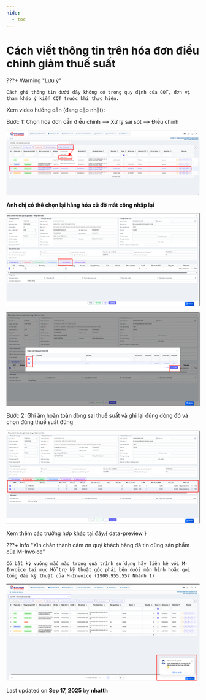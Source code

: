 ```yaml
---
hide:
  - toc
---
```


# **Cách viết thông tin trên hóa đơn điều chỉnh giảm thuế suất**

???+ Warning "Lưu ý"

    Cách ghi thông tin dưới đây không có trong quy định của CQT, đơn vị tham khảo ý kiến CQT trước khi thực hiện.

Xem video hướng dẫn (đang cập nhật):

Bước 1: Chọn hóa đơn cần điều chỉnh --> Xử lý sai sót --> Điều chỉnh

![Hình 1](../../assets/images/invoice2/2.0_dieu-chinh-thue-suat_1.png "Hãy bấm vào để xem rõ hơn")

**Anh chị có thể chọn lại hàng hóa cũ đỡ mất công nhập lại**

![Hình 1](../../assets/images/invoice2/2.0_dieu-chinh-thue-suat_3.png "Hãy bấm vào để xem rõ hơn")

![Hình 1](../../assets/images/invoice2/2.0_dieu-chinh-thue-suat_4.png "Hãy bấm vào để xem rõ hơn")

Bước 2: Ghi âm hoàn toàn dòng sai thuế suất và ghi lại đúng dòng đó và chọn đúng thuế suất đúng

![Hình 2](../../assets/images/invoice2/2.0_dieu-chinh-thue-suat_5.png "Hãy bấm vào để xem rõ hơn")

Xem thêm các trường hợp khác [tại đây.](../dieu-chinh-hoa-don#attribute-lists){ data-preview }

???+ info "Xin chân thành cảm ơn quý khách hàng đã tin dùng sản phẩm của M-Invoice"

    Có bất kỳ vướng mắc nào trong quá trình sử dụng hãy liên hệ với M-Invoice tại mục Hỗ trợ kỹ thuật góc phải bên dưới màn hình hoặc gọi tổng đài kỹ thuật của M-Invoice (1900.955.557 Nhánh 1)

![Hình 5](../../assets/images/invoice2/hotro.png "Hãy bấm vào để xem rõ hơn")

<div class="last-updated">Last updated on <strong>Sep 17, 2025</strong> by <strong>nhatth</strong></div>
